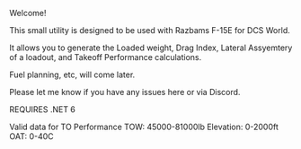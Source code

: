 Welcome!

This small utility is designed to be used with Razbams F-15E for DCS World. 

It allows you to generate the Loaded weight, Drag Index, Lateral Assyemtery of a loadout, and Takeoff Performance calculations. 

Fuel planning, etc, will come later. 

Please let me know if you have any issues here or via Discord. 

REQUIRES .NET 6

Valid data for TO Performance 
TOW: 45000-81000lb
Elevation: 0-2000ft
OAT: 0-40C
